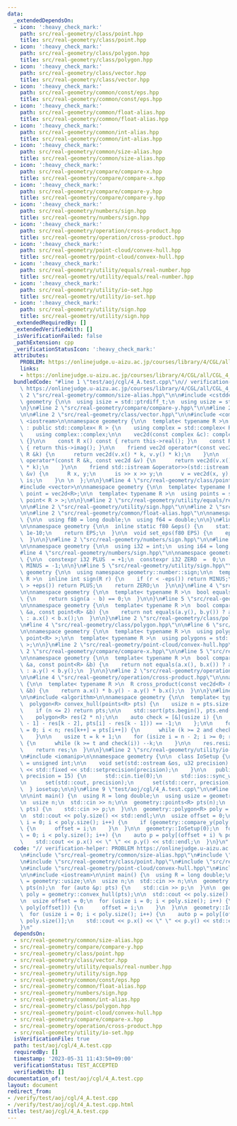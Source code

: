 ```yaml
---
data:
  _extendedDependsOn:
  - icon: ':heavy_check_mark:'
    path: src/real-geometry/class/point.hpp
    title: src/real-geometry/class/point.hpp
  - icon: ':heavy_check_mark:'
    path: src/real-geometry/class/polygon.hpp
    title: src/real-geometry/class/polygon.hpp
  - icon: ':heavy_check_mark:'
    path: src/real-geometry/class/vector.hpp
    title: src/real-geometry/class/vector.hpp
  - icon: ':heavy_check_mark:'
    path: src/real-geometry/common/const/eps.hpp
    title: src/real-geometry/common/const/eps.hpp
  - icon: ':heavy_check_mark:'
    path: src/real-geometry/common/float-alias.hpp
    title: src/real-geometry/common/float-alias.hpp
  - icon: ':heavy_check_mark:'
    path: src/real-geometry/common/int-alias.hpp
    title: src/real-geometry/common/int-alias.hpp
  - icon: ':heavy_check_mark:'
    path: src/real-geometry/common/size-alias.hpp
    title: src/real-geometry/common/size-alias.hpp
  - icon: ':heavy_check_mark:'
    path: src/real-geometry/compare/compare-x.hpp
    title: src/real-geometry/compare/compare-x.hpp
  - icon: ':heavy_check_mark:'
    path: src/real-geometry/compare/compare-y.hpp
    title: src/real-geometry/compare/compare-y.hpp
  - icon: ':heavy_check_mark:'
    path: src/real-geometry/numbers/sign.hpp
    title: src/real-geometry/numbers/sign.hpp
  - icon: ':heavy_check_mark:'
    path: src/real-geometry/operation/cross-product.hpp
    title: src/real-geometry/operation/cross-product.hpp
  - icon: ':heavy_check_mark:'
    path: src/real-geometry/point-cloud/convex-hull.hpp
    title: src/real-geometry/point-cloud/convex-hull.hpp
  - icon: ':heavy_check_mark:'
    path: src/real-geometry/utility/equals/real-number.hpp
    title: src/real-geometry/utility/equals/real-number.hpp
  - icon: ':heavy_check_mark:'
    path: src/real-geometry/utility/io-set.hpp
    title: src/real-geometry/utility/io-set.hpp
  - icon: ':heavy_check_mark:'
    path: src/real-geometry/utility/sign.hpp
    title: src/real-geometry/utility/sign.hpp
  _extendedRequiredBy: []
  _extendedVerifiedWith: []
  _isVerificationFailed: false
  _pathExtension: cpp
  _verificationStatusIcon: ':heavy_check_mark:'
  attributes:
    PROBLEM: https://onlinejudge.u-aizu.ac.jp/courses/library/4/CGL/all/CGL_4_A
    links:
    - https://onlinejudge.u-aizu.ac.jp/courses/library/4/CGL/all/CGL_4_A
  bundledCode: "#line 1 \"test/aoj/cgl/4_A.test.cpp\"\n// verification-helper: PROBLEM\
    \ https://onlinejudge.u-aizu.ac.jp/courses/library/4/CGL/all/CGL_4_A\n\n#line\
    \ 2 \"src/real-geometry/common/size-alias.hpp\"\n\n#include <cstddef>\n\nnamespace\
    \ geometry {\n\n  using isize = std::ptrdiff_t;\n  using usize = std::size_t;\n\
    \n}\n#line 2 \"src/real-geometry/compare/compare-y.hpp\"\n\n#line 2 \"src/real-geometry/class/point.hpp\"\
    \n\n#line 2 \"src/real-geometry/class/vector.hpp\"\n\n#include <complex>\n#include\
    \ <iostream>\n\nnamespace geometry {\n\n  template< typename R >\n  class vec2d\
    \ : public std::complex< R > {\n    using complex = std::complex< R >;\n\n   public:\n\
    \    using complex::complex;\n\n    vec2d(const complex &c): complex::complex(c)\
    \ {}\n\n    const R x() const { return this->real(); }\n    const R y() const\
    \ { return this->imag(); }\n\n    friend vec2d operator*(const vec2d &v, const\
    \ R &k) {\n      return vec2d(v.x() * k, v.y() * k);\n    }\n\n    friend vec2d\
    \ operator*(const R &k, const vec2d &v) {\n      return vec2d(v.x() * k, v.y()\
    \ * k);\n    }\n\n    friend std::istream &operator>>(std::istream &is, vec2d\
    \ &v) {\n      R x, y;\n      is >> x >> y;\n      v = vec2d(x, y);\n      return\
    \ is;\n    }\n \n  };\n\n}\n#line 4 \"src/real-geometry/class/point.hpp\"\n\n\
    #include <vector>\n\nnamespace geometry {\n\n  template< typename R >\n  using\
    \ point = vec2d<R>;\n\n  template< typename R >\n  using points = std::vector<\
    \ point< R > >;\n\n}\n#line 2 \"src/real-geometry/utility/equals/real-number.hpp\"\
    \n\n#line 2 \"src/real-geometry/utility/sign.hpp\"\n\n#line 2 \"src/real-geometry/common/const/eps.hpp\"\
    \n\n#line 2 \"src/real-geometry/common/float-alias.hpp\"\n\nnamespace geometry\
    \ {\n\n  using f80 = long double;\n  using f64 = double;\n\n}\n#line 4 \"src/real-geometry/common/const/eps.hpp\"\
    \n\nnamespace geometry {\n\n  inline static f80 &eps() {\n    static f80 EPS =\
    \ 1e-10;\n    return EPS;\n  }\n\n  void set_eps(f80 EPS) {\n    eps() = EPS;\n\
    \  }\n\n}\n#line 2 \"src/real-geometry/numbers/sign.hpp\"\n\n#line 2 \"src/real-geometry/common/int-alias.hpp\"\
    \n\nnamespace geometry {\n\n  using i32 = int;\n  using i64 = long long;\n\n}\n\
    #line 4 \"src/real-geometry/numbers/sign.hpp\"\n\nnamespace geometry::number::sign\
    \ {\n\n  constexpr i32 PLUS  = +1;\n  constexpr i32 ZERO  =  0;\n  constexpr i32\
    \ MINUS = -1;\n\n}\n#line 5 \"src/real-geometry/utility/sign.hpp\"\n\nnamespace\
    \ geometry {\n\n  using namespace geometry::number::sign;\n\n  template< typename\
    \ R >\n  inline int sign(R r) {\n    if (r < -eps()) return MINUS;\n    if (r\
    \ > +eps()) return PLUS;\n    return ZERO;\n  }\n\n}\n#line 4 \"src/real-geometry/utility/equals/real-number.hpp\"\
    \n\nnamespace geometry {\n\n  template< typename R >\n  bool equals(R a, R b)\
    \ {\n    return sign(a - b) == 0;\n  }\n\n}\n#line 5 \"src/real-geometry/compare/compare-y.hpp\"\
    \n\nnamespace geometry {\n\n  template< typename R >\n  bool compare_y(const point<R>\
    \ &a, const point<R> &b) {\n    return not equals(a.y(), b.y()) ? a.y() < b.y()\
    \ : a.x() < b.x();\n  }\n\n}\n#line 2 \"src/real-geometry/class/polygon.hpp\"\n\
    \n#line 4 \"src/real-geometry/class/polygon.hpp\"\n\n#line 6 \"src/real-geometry/class/polygon.hpp\"\
    \n\nnamespace geometry {\n\n  template< typename R >\n  using polygon = std::vector<\
    \ point<R> >;\n\n  template< typename R >\n  using polygons = std::vector< polygon<R>\
    \ >;\n\n}\n#line 2 \"src/real-geometry/point-cloud/convex-hull.hpp\"\n\n#line\
    \ 2 \"src/real-geometry/compare/compare-x.hpp\"\n\n#line 5 \"src/real-geometry/compare/compare-x.hpp\"\
    \n\nnamespace geometry {\n\n  template< typename R >\n  bool compare_x(const point<R>\
    \ &a, const point<R> &b) {\n    return not equals(a.x(), b.x()) ? a.x() < b.x()\
    \ : a.y() < b.y();\n  }\n\n}\n#line 2 \"src/real-geometry/operation/cross-product.hpp\"\
    \n\n#line 4 \"src/real-geometry/operation/cross-product.hpp\"\n\nnamespace geometry\
    \ {\n\n  template< typename R >\n  R cross_product(const vec2d<R> &a, const vec2d<R>\
    \ &b) {\n    return a.x() * b.y() - a.y() * b.x();\n  }\n\n}\n#line 8 \"src/real-geometry/point-cloud/convex-hull.hpp\"\
    \n\n#include <algorithm>\n\nnamespace geometry {\n\n  template< typename R >\n\
    \  polygon<R> convex_hull(points<R> pts) {\n    usize n = pts.size(), k = 0;\n\
    \    if (n <= 2) return pts;\n\n    std::sort(pts.begin(), pts.end(), compare_x<R>);\n\
    \    polygon<R> res(2 * n);\n\n    auto check = [&](usize i) {\n      return sign(cross_product<R>(res[k\
    \ - 1] - res[k - 2], pts[i] - res[k - 1])) == -1;\n    };\n\n    for (usize i\
    \ = 0; i < n; res[k++] = pts[i++]) {\n      while (k >= 2 and check(i)) --k;\n\
    \    }\n\n    usize t = k + 1;\n    for (isize i = n - 2; i >= 0; res[k++] = pts[i--])\
    \ {\n      while (k >= t and check(i)) --k;\n    }\n\n    res.resize(k - 1);\n\
    \    return res;\n  }\n\n}\n#line 2 \"src/real-geometry/utility/io-set.hpp\"\n\
    \n#include <iomanip>\n\nnamespace geometry {\n\n  class IoSetup {\n    using u32\
    \ = unsigned int;\n\n    void set(std::ostream &os, u32 precision) {\n      os\
    \ << std::fixed << std::setprecision(precision);\n    }\n\n   public:\n    IoSetup(u32\
    \ precision = 15) {\n      std::cin.tie(0);\n      std::ios::sync_with_stdio(0);\n\
    \n      set(std::cout, precision);\n      set(std::cerr, precision);\n    }\n\
    \  } iosetup;\n\n}\n#line 9 \"test/aoj/cgl/4_A.test.cpp\"\n\n#line 11 \"test/aoj/cgl/4_A.test.cpp\"\
    \n\nint main() {\n  using R = long double;\n  using usize = geometry::usize;\n\
    \n  usize n;\n  std::cin >> n;\n\n  geometry::points<R> pts(n);\n  for (auto &p:\
    \ pts) {\n    std::cin >> p;\n  }\n\n  geometry::polygon<R> poly = geometry::convex_hull(pts);\n\
    \n  std::cout << poly.size() << std::endl;\n\n  usize offset = 0;\n  for (usize\
    \ i = 0; i < poly.size(); i++) {\n    if (geometry::compare_y(poly[i], poly[offset]))\
    \ {\n      offset = i;\n    }\n  }\n\n  geometry::IoSetup(0);\n  for (usize i\
    \ = 0; i < poly.size(); i++) {\n    auto p = poly[(offset + i) % poly.size()];\n\
    \    std::cout << p.x() << \" \" << p.y() << std::endl;\n  }\n}\n"
  code: "// verification-helper: PROBLEM https://onlinejudge.u-aizu.ac.jp/courses/library/4/CGL/all/CGL_4_A\n\
    \n#include \"src/real-geometry/common/size-alias.hpp\"\n#include \"src/real-geometry/compare/compare-y.hpp\"\
    \n#include \"src/real-geometry/class/point.hpp\"\n#include \"src/real-geometry/class/polygon.hpp\"\
    \n#include \"src/real-geometry/point-cloud/convex-hull.hpp\"\n#include \"src/real-geometry/utility/io-set.hpp\"\
    \n\n#include <iostream>\n\nint main() {\n  using R = long double;\n  using usize\
    \ = geometry::usize;\n\n  usize n;\n  std::cin >> n;\n\n  geometry::points<R>\
    \ pts(n);\n  for (auto &p: pts) {\n    std::cin >> p;\n  }\n\n  geometry::polygon<R>\
    \ poly = geometry::convex_hull(pts);\n\n  std::cout << poly.size() << std::endl;\n\
    \n  usize offset = 0;\n  for (usize i = 0; i < poly.size(); i++) {\n    if (geometry::compare_y(poly[i],\
    \ poly[offset])) {\n      offset = i;\n    }\n  }\n\n  geometry::IoSetup(0);\n\
    \  for (usize i = 0; i < poly.size(); i++) {\n    auto p = poly[(offset + i) %\
    \ poly.size()];\n    std::cout << p.x() << \" \" << p.y() << std::endl;\n  }\n\
    }\n"
  dependsOn:
  - src/real-geometry/common/size-alias.hpp
  - src/real-geometry/compare/compare-y.hpp
  - src/real-geometry/class/point.hpp
  - src/real-geometry/class/vector.hpp
  - src/real-geometry/utility/equals/real-number.hpp
  - src/real-geometry/utility/sign.hpp
  - src/real-geometry/common/const/eps.hpp
  - src/real-geometry/common/float-alias.hpp
  - src/real-geometry/numbers/sign.hpp
  - src/real-geometry/common/int-alias.hpp
  - src/real-geometry/class/polygon.hpp
  - src/real-geometry/point-cloud/convex-hull.hpp
  - src/real-geometry/compare/compare-x.hpp
  - src/real-geometry/operation/cross-product.hpp
  - src/real-geometry/utility/io-set.hpp
  isVerificationFile: true
  path: test/aoj/cgl/4_A.test.cpp
  requiredBy: []
  timestamp: '2023-05-31 11:43:50+09:00'
  verificationStatus: TEST_ACCEPTED
  verifiedWith: []
documentation_of: test/aoj/cgl/4_A.test.cpp
layout: document
redirect_from:
- /verify/test/aoj/cgl/4_A.test.cpp
- /verify/test/aoj/cgl/4_A.test.cpp.html
title: test/aoj/cgl/4_A.test.cpp
---
```

